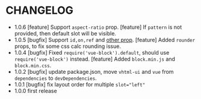 # CHANGELOG

- 1.0.6 [feature] Support `aspect-ratio` prop.
        [feature] If `pattern` is not provided, then default slot will be visible.
- 1.0.5 [bugfix] Support `id,on,ref` and [other prop](https://github.com/vuejs/babel-plugin-transform-vue-jsx#difference-from-react-jsx).
        [feature] Added `rounder` props, to fix some css calc rounding issue.
- 1.0.4 [bugfix] Fixed `require('vue-block').default`, should use `require('vue-block')` instead.
        [feature] Added `block.min.js` and `block.min.css`.
- 1.0.2 [bugfix] update package.json, move `vhtml-ui` and `vue` from `dependencies` to `devDependencies`.
- 1.0.1 [bugfix] fix layout order for multiple `slot="left"`
- 1.0.0 first release

